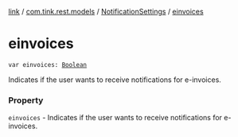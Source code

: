 [link](../../index.md) / [com.tink.rest.models](../index.md) / [NotificationSettings](index.md) / [einvoices](./einvoices.md)

# einvoices

`var einvoices: `[`Boolean`](https://kotlinlang.org/api/latest/jvm/stdlib/kotlin/-boolean/index.html)

Indicates if the user wants to receive notifications for e-invoices.

### Property

`einvoices` - Indicates if the user wants to receive notifications for e-invoices.